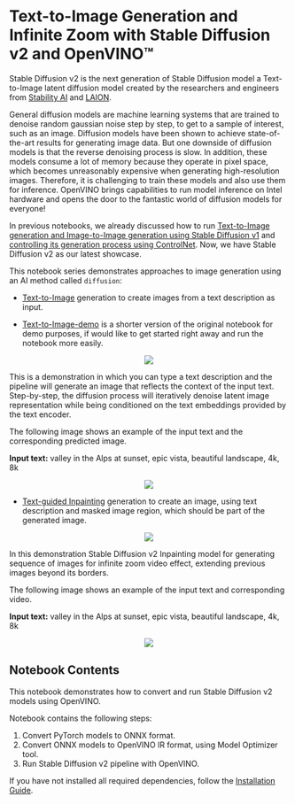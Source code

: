 # Text-to-Image Generation and Infinite Zoom with Stable Diffusion v2 and OpenVINO™


Stable Diffusion v2 is the next generation of Stable Diffusion model a Text-to-Image latent diffusion model created by the researchers and engineers from [Stability AI](https://stability.ai/) and [LAION](https://laion.ai/). 

General diffusion models are machine learning systems that are trained to denoise random gaussian noise step by step, to get to a sample of interest, such as an image.
Diffusion models have been shown to achieve state-of-the-art results for generating image data. But one downside of diffusion models is that the reverse denoising process is slow. In addition, these models consume a lot of memory because they operate in pixel space, which becomes unreasonably expensive when generating high-resolution images. Therefore, it is challenging to train these models and also use them for inference. OpenVINO brings capabilities to run model inference on Intel hardware and opens the door to the fantastic world of diffusion models for everyone!

In previous notebooks, we already discussed how to run [Text-to-Image generation and Image-to-Image generation using Stable Diffusion v1](../225-stable-diffusion-text-to-image/225-stable-diffusion-text-to-image.ipynb) and [controlling its generation process using ControlNet](../235-controlnet-stable-diffusion/235-controlnet-stable-diffusion.ipynb). Now, we have Stable Diffusion v2 as our latest showcase.

This notebook series demonstrates approaches to image generation using an AI method called `diffusion`:

* [Text-to-Image](./236-stable-diffusion-v2-text-to-image.ipynb) generation to create images from a text description as input.

* [Text-to-Image-demo](./236-stable-diffusion-v2-text-to-image-demo.ipynb) is a shorter version of the original notebook for demo purposes, if would like to get started right away and run the notebook more easily.

<p align="center">
    <img src="https://github.com/openvinotoolkit/openvino_notebooks/assets/22090501/31f63b59-2d12-46c2-85c9-c7e9af0decf9" />
</p>

This is a demonstration in which you can type a text description and the pipeline will generate an image that reflects the context of the input text.
Step-by-step, the diffusion process will iteratively denoise latent image representation while being conditioned on the text embeddings provided by the text encoder.

The following image shows an example of the input text and the corresponding predicted image.

**Input text:** valley in the Alps at sunset, epic vista, beautiful landscape, 4k, 8k

<p align="center">
    <img src="https://user-images.githubusercontent.com/1720147/229231281-065641fd-53ea-4940-8c52-b1eebfbaa7fa.png"/>
</p>

* [Text-guided Inpainting](./236-stable-diffusion-v2-infinite-zoom.ipynb) generation to create an image, using text description and masked image region, which should be part of the generated image.

<p align="center">
    <img src="https://github.com/openvinotoolkit/openvino_notebooks/assets/22090501/9ac6de45-186f-4a3c-aa20-825825a337eb" />
</p>

In this demonstration Stable Diffusion v2 Inpainting model for generating sequence of images for infinite zoom video effect, extending previous images beyond its borders.

The following image shows an example of the input text and corresponding video.

**Input text:** valley in the Alps at sunset, epic vista, beautiful landscape, 4k, 8k

<p align="center">
    <img src="https://user-images.githubusercontent.com/1720147/229233760-79c9425e-5691-4114-ad13-7e33f9327b52.gif"/>
</p>


## Notebook Contents

This notebook demonstrates how to convert and run Stable Diffusion v2 models using OpenVINO.

Notebook contains the following steps:
1. Convert PyTorch models to ONNX format.
2. Convert ONNX models to OpenVINO IR format, using Model Optimizer tool.
3. Run Stable Diffusion v2 pipeline with OpenVINO.

If you have not installed all required dependencies, follow the [Installation Guide](../../README.md).
